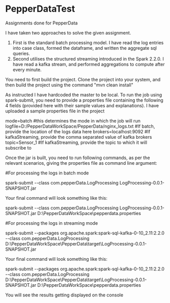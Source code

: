 # PepperDataTest
Assignments done for PepperData

I have taken two approaches to solve the given assignment.
1) First is the standard batch processing model. I have read the log entries into case class, formed the dataframe, and written the aggregate sql queries. 
2) Second utilises the structured streaming introduced in the Spark 2.2.0. I have read a kafka stream, and performed aggregations to compute after every minute.

You need to first build the project. Clone the project into your system, and then build the project using the command "mvn clean install"

As instructed I have hardcoded the master to be local. To run the job using spark-submit, you need to provide a properties file containing the following 4 fields (provided here with their sample values and explanations). I have uploaded a sample properties file in the project

mode=batch                                                      #this determines the mode in which the job will run
logfile=D:/PepperDataWorkSpace/PepperData/nginx_logs.txt        #If batch, provide the location of the logs data here
brokers=localhost:9092                                          #If kafkaStreaming, provide the comma separated value of kafka brokers
topic=Sensor_1                                                  #If kafkaStreaming, provide the topic to which it will subscribe to

Once the jar is built, you need to run following commands, as per the relevant scenarios, giving the properties file as command line argument:

#For processing the logs in batch mode

spark-submit --class com.pepperData.LogProcessing LogProcessing-0.0.1-SNAPSHOT.jar <propertyFileLocation>
  
Your final command will look something like this:

spark-submit --class com.pepperData.LogProcessing LogProcessing-0.0.1-SNAPSHOT.jar D:\PepperDataWorkSpace\pepperdata.properties

#For processing the logs in streaming mode

spark-submit --packages org.apache.spark:spark-sql-kafka-0-10_2.11:2.2.0 --class com.pepperData.LogProcessing D:\PepperDataWorkSpace\PepperData\target\LogProcessing-0.0.1-SNAPSHOT.jar <propertyFileLocation>
  
Your final command will look something like this:

spark-submit --packages org.apache.spark:spark-sql-kafka-0-10_2.11:2.2.0 --class com.pepperData.LogProcessing D:\PepperDataWorkSpace\PepperData\target\LogProcessing-0.0.1-SNAPSHOT.jar D:\PepperDataWorkSpace\pepperdata.properties

You will see the results getting displayed on the console
